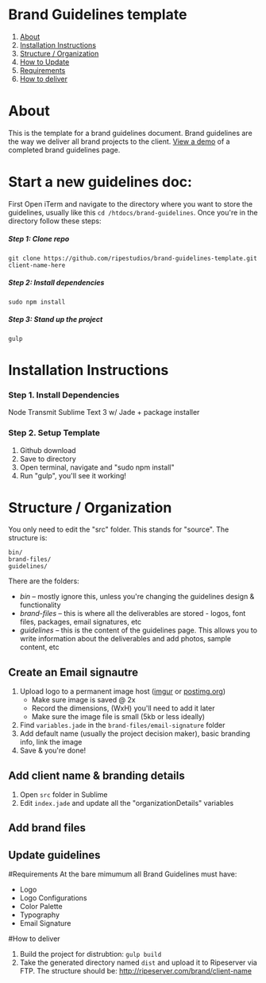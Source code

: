 # Brand Guidelines template
1. [About](#)
2. [Installation Instructions](#)
3. [Structure / Organization](#)
4. [How to Update](#)
5. [Requirements](#)
6. [How to deliver](#)

# About
This is the template for a brand guidelines document.  Brand guidelines are the way we deliver all brand projects to the client. [View a demo](http://ripeserver.com/brand/usrbc/) of a completed brand guidelines page.  

# Start a new guidelines doc:
First Open iTerm and navigate to the directory where you want to store the guidelines, usually like this `cd /htdocs/brand-guidelines`.  Once you're in the directory follow these steps:
##### Step 1: Clone repo
   ```
   git clone https://github.com/ripestudios/brand-guidelines-template.git client-name-here
   ```
##### Step 2: Install dependencies
   ```
   sudo npm install
   ```
##### Step 3: Stand up the project
   ```
   gulp
   ```
   
# Installation Instructions

### Step 1. Install Dependencies
Node 
Transmit 
Sublime Text 3 w/ Jade + package installer

### Step 2. Setup Template
1. Github download
2. Save to directory 
3. Open terminal, navigate and "sudo npm install"
4. Run "gulp", you'll see it working!

# Structure / Organization
You only need to edit the "src" folder. This stands for "source".  The structure is:
```
bin/
brand-files/
guidelines/
```
There are the folders: 
- *bin* – mostly ignore this, unless you're changing the guidelines design & functionality
- *brand-files* – this is where all the deliverables are stored - logos, font files, packages, email signatures, etc
- *guidelines* – this is the content of the guidelines page.  This allows you to write information about the deliverables and add photos, sample content, etc

## Create an Email signautre
1. Upload logo to a permanent image host ([imgur](imgur.com) or [postimg.org](postimg.org))
   - Make sure image is saved @ 2x
   - Record the dimensions, (WxH) you'll need to add it later
   - Make sure the image file is small (5kb or less ideally)
2. Find `variables.jade` in the `brand-files/email-signature` folder
3. Add default name (usually the project decision maker), basic branding info, link the image
4. Save & you're done!

## Add client name & branding details
1. Open `src` folder in Sublime
2. Edit `index.jade` and update all the "organizationDetails" variables

## Add brand files

## Update guidelines

#Requirements
At the bare mimumum all Brand Guidelines must have:
- Logo
- Logo Configurations
- Color Palette
- Typography
- Email Signature

#How to deliver
1. Build the project for distrubtion:
   ```gulp build```
2. Take the generated directory named `dist` and upload it to Ripeserver via FTP.  The structure should be: http://ripeserver.com/brand/client-name




 

